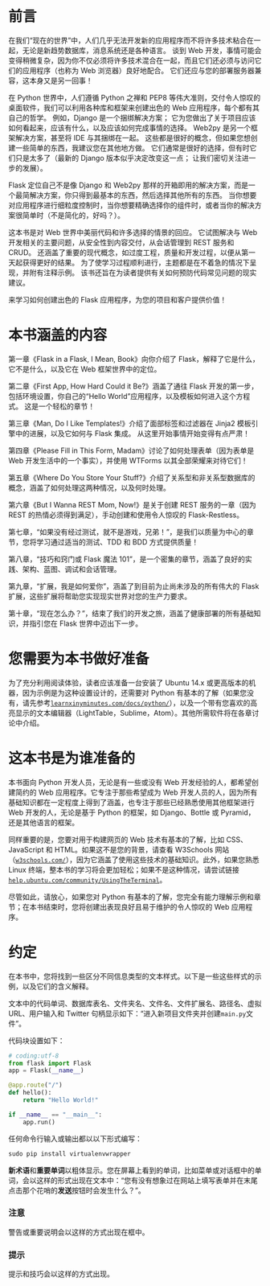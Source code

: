 # 前言

在我们“现在的世界”中，人们几乎无法开发新的应用程序而不将许多技术粘合在一起，无论是新趋势数据库，消息系统还是各种语言。 谈到 Web 开发，事情可能会变得稍微复杂，因为你不仅必须将许多技术混合在一起，而且它们还必须与访问它们的应用程序（也称为 Web 浏览器）良好地配合。 它们还应与您的部署服务器兼容，这本身又是另一回事！

在 Python 世界中，人们遵循 Python 之禅和 PEP8 等伟大准则，交付令人惊叹的桌面软件，我们可以利用各种库和框架来创建出色的 Web 应用程序，每个都有其自己的哲学。 例如，Django 是一个捆绑解决方案； 它为您做出了关于项目应该如何看起来，应该有什么，以及应该如何完成事情的选择。 Web2py 是另一个框架解决方案，甚至将 IDE 与其捆绑在一起。 这些都是很好的概念，但如果您想创建一些简单的东西，我建议您在其他地方做。 它们通常是很好的选择，但有时它们只是太多了（最新的 Django 版本似乎决定改变这一点； 让我们密切关注进一步的发展）。

Flask 定位自己不是像 Django 和 Web2py 那样的开箱即用的解决方案，而是一个最简解决方案，你只得到最基本的东西，然后选择其他所有的东西。 当你想要对应用程序进行细粒度控制时，当你想要精确选择你的组件时，或者当你的解决方案很简单时（不是简化的，好吗？）。

这本书是对 Web 世界中美丽代码和许多选择的情景的回应。 它试图解决与 Web 开发相关的主要问题，从安全性到内容交付，从会话管理到 REST 服务和 CRUD。 还涵盖了重要的现代概念，如过度工程，质量和开发过程，以便从第一天起获得更好的结果。 为了使学习过程顺利进行，主题都是在不着急的情况下呈现，并附有注释示例。 该书还旨在为读者提供有关如何预防代码常见问题的现实建议。

来学习如何创建出色的 Flask 应用程序，为您的项目和客户提供价值！

# 本书涵盖的内容

第一章《Flask in a Flask, I Mean, Book》向你介绍了 Flask，解释了它是什么，它不是什么，以及它在 Web 框架世界中的定位。

第二章《First App, How Hard Could it Be?》涵盖了通往 Flask 开发的第一步，包括环境设置，你自己的“Hello World”应用程序，以及模板如何进入这个方程式。 这是一个轻松的章节！

第三章《Man, Do I Like Templates!》介绍了面部标签和过滤器在 Jinja2 模板引擎中的进展，以及它如何与 Flask 集成。 从这里开始事情开始变得有点严肃！

第四章《Please Fill in This Form, Madam》讨论了如何处理表单（因为表单是 Web 开发生活中的一个事实），并使用 WTForms 以其全部荣耀来对待它们！

第五章《Where Do You Store Your Stuff?》介绍了关系型和非关系型数据库的概念，涵盖了如何处理这两种情况，以及何时处理。

第六章《But I Wanna REST Mom, Now!》是关于创建 REST 服务的一章（因为 REST 的热情必须得到满足），手动创建和使用令人惊叹的 Flask-Restless。

第七章，“如果没有经过测试，就不是游戏，兄弟！”，是我们以质量为中心的章节，您将学习通过适当的测试、TDD 和 BDD 方式提供质量！

第八章，“技巧和窍门或 Flask 魔法 101”，是一个密集的章节，涵盖了良好的实践、架构、蓝图、调试和会话管理。

第九章，“扩展，我是如何爱你”，涵盖了到目前为止尚未涉及的所有伟大的 Flask 扩展，这些扩展将帮助您实现现实世界对您的生产力要求。

第十章，“现在怎么办？”，结束了我们的开发之旅，涵盖了健康部署的所有基础知识，并指引您在 Flask 世界中迈出下一步。

# 您需要为本书做好准备

为了充分利用阅读体验，读者应该准备一台安装了 Ubuntu 14.x 或更高版本的机器，因为示例是为这种设置设计的，还需要对 Python 有基本的了解（如果您没有，请先参考[`learnxinyminutes.com/docs/python/`](http://learnxinyminutes.com/docs/python/)），以及一个带有您喜欢的高亮显示的文本编辑器（LightTable，Sublime，Atom）。其他所需软件将在各章讨论中介绍。

# 这本书是为谁准备的

本书面向 Python 开发人员，无论是有一些或没有 Web 开发经验的人，都希望创建简约的 Web 应用程序。它专注于那些希望成为 Web 开发人员的人，因为所有基础知识都在一定程度上得到了涵盖，也专注于那些已经熟悉使用其他框架进行 Web 开发的人，无论是基于 Python 的框架，如 Django、Bottle 或 Pyramid，还是其他语言的框架。 

同样重要的是，您要对用于构建网页的 Web 技术有基本的了解，比如 CSS、JavaScript 和 HTML。如果这不是您的背景，请查看 W3Schools 网站（[`w3schools.com/`](http://w3schools.com/)），因为它涵盖了使用这些技术的基础知识。此外，如果您熟悉 Linux 终端，整本书的学习将会更加轻松；如果不是这种情况，请尝试链接[`help.ubuntu.com/community/UsingTheTerminal`](https://help.ubuntu.com/community/UsingTheTerminal)。

尽管如此，请放心，如果您对 Python 有基本的了解，您完全有能力理解示例和章节；在本书结束时，您将创建出表现良好且易于维护的令人惊叹的 Web 应用程序。

# 约定

在本书中，您将找到一些区分不同信息类型的文本样式。以下是一些这些样式的示例，以及它们的含义解释。

文本中的代码单词、数据库表名、文件夹名、文件名、文件扩展名、路径名、虚拟 URL、用户输入和 Twitter 句柄显示如下：“进入新项目文件夹并创建`main.py`文件”。

代码块设置如下：

```py
# coding:utf-8
from flask import Flask
app = Flask(__name__)

@app.route("/")
def hello():
    return "Hello World!"

if __name__ == "__main__":
    app.run()
```

任何命令行输入或输出都以以下形式编写：

```py
sudo pip install virtualenvwrapper

```

**新术语**和**重要单词**以粗体显示。您在屏幕上看到的单词，比如菜单或对话框中的单词，会以这样的形式出现在文本中：“您有没有想象过在网站上填写表单并在末尾点击那个花哨的**发送**按钮时会发生什么？”。

### 注意

警告或重要说明会以这样的方式出现在框中。

### 提示

提示和技巧会以这样的方式出现。
